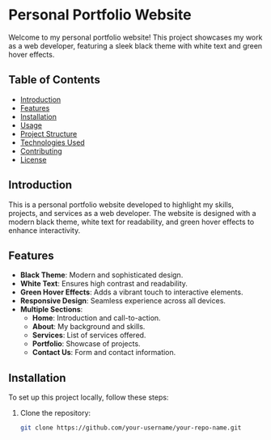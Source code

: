 # Personal Portfolio Website

Welcome to my personal portfolio website! This project showcases my work as a web developer, featuring a sleek black theme with white text and green hover effects.

## Table of Contents

- [Introduction](#introduction)
- [Features](#features)
- [Installation](#installation)
- [Usage](#usage)
- [Project Structure](#project-structure)
- [Technologies Used](#technologies-used)
- [Contributing](#contributing)
- [License](#license)

## Introduction

This is a personal portfolio website developed to highlight my skills, projects, and services as a web developer. The website is designed with a modern black theme, white text for readability, and green hover effects to enhance interactivity.

## Features

- **Black Theme**: Modern and sophisticated design.
- **White Text**: Ensures high contrast and readability.
- **Green Hover Effects**: Adds a vibrant touch to interactive elements.
- **Responsive Design**: Seamless experience across all devices.
- **Multiple Sections**:
  - **Home**: Introduction and call-to-action.
  - **About**: My background and skills.
  - **Services**: List of services offered.
  - **Portfolio**: Showcase of projects.
  - **Contact Us**: Form and contact information.

## Installation

To set up this project locally, follow these steps:

1. Clone the repository:
   ```bash
   git clone https://github.com/your-username/your-repo-name.git
